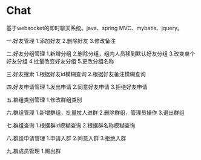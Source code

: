 # Chat
基于websocket的即时聊天系统。java、spring MVC、mybatis、jquery。

一.好友管理
1.添加好友
2.删除好友
3.修改备注

二.好友分组管理
1.新增分组
2.删除分组，组内人员移到默认好友分组
3.改变单个好友分组
4.批量改变好友分组
5.更改分组名称


三.好友搜索
1.根据好友id模糊查询
2.根据好友备注模糊查询

四.好友申请管理
1.发出申请
2.同意好友申请
3.拒绝好友申请


五.群组类别管理
1.修改群组类别

六.群组管理
1.新增群组，批量拉人进群
2.删除群组，管理员操作
3.退出群组

七.群组查询
1.根据群id模糊查询
2.根据群名称模糊查询

八.群组申请管理
1.申请入群
2.同意入群
3.拒绝入群

九.群成员管理
1.踢出群





